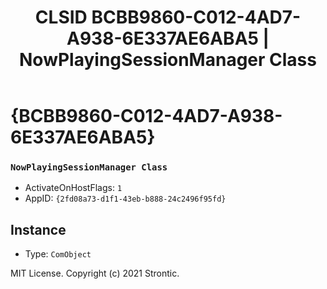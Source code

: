 ﻿---
title: "CLSID BCBB9860-C012-4AD7-A938-6E337AE6ABA5 | NowPlayingSessionManager Class"
excerpt: What is COM-Object CLSID BCBB9860-C012-4AD7-A938-6E337AE6ABA5?
---

# {BCBB9860-C012-4AD7-A938-6E337AE6ABA5}

### `NowPlayingSessionManager Class`
* ActivateOnHostFlags: `1`
* AppID: `{2fd08a73-d1f1-43eb-b888-24c2496f95fd}`

## Instance

* Type: `ComObject`

MIT License. Copyright (c) 2021 Strontic.


